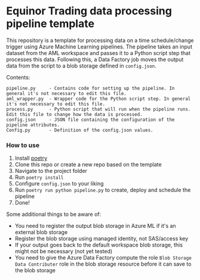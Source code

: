 # Equinor Trading data processing pipeline template

This repository is a template for processing data on a time schedule/change trigger using Azure Machine Learning pipelines.
The pipeline takes an input dataset from the AML workspace and passes it to a Python script step that processes this data.
Following this, a Data Factory job moves the output data from the script to a blob storage defined in `config.json`.

Contents:
```
pipeline.py     - Contains code for setting up the pipeline. In general it's not necessary to edit this file.
aml_wrapper.py  - Wrapper code for the Python script step. In general it's not necessary to edit this file.
process.py      - Python script that will run when the pipeline runs. Edit this file to change how the data is processed.
config.json     - JSON file containing the configuration of the pipeline attributes.
Config.py       - Definition of the config.json values.
```

### How to use

1. Install [poetry](https://python-poetry.org/docs/)
2. Clone this repo or create a new repo based on the template
3. Navigate to the project folder
4. Run `poetry install`
5. Configure `config.json` to your liking
6. Run `poetry run python pipeline.py` to create, deploy and schedule the pipeline
7. Done!

Some additional things to be aware of:
- You need to register the output blob storage in Azure ML if it's an external blob storage
- Register the blob storage using managed identity, not SAS/access key
- If your output goes back to the default workspace blob storage, this might not be necessary (not yet tested)
- You need to give the Azure Data Factory compute the role `Blob Storage Data Contributer` role in the blob storage resource before it can save to the blob storage

